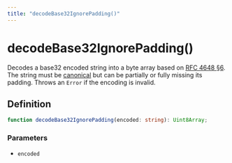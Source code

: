 ```yaml
---
title: "decodeBase32IgnorePadding()"
---
```


# decodeBase32IgnorePadding()

Decodes a base32 encoded string into a byte array based on [RFC 4648 §6](https://datatracker.ietf.org/doc/html/rfc4648#autoid-11). The string must be [canonical](https://datatracker.ietf.org/doc/html/rfc4648#autoid-8) but can be partially or fully missing its padding. Throws an `Error` if the encoding is invalid.

## Definition

```ts
function decodeBase32IgnorePadding(encoded: string): Uint8Array;
```

### Parameters

- `encoded`
